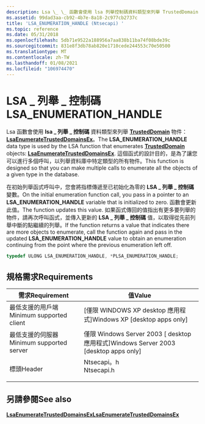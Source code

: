 ```yaml
---
description: Lsa \_ \_ 函數會使用 lsa 列舉控制碼資料類型來列舉 TrustedDomain 物件： LsaEnumerateTrustedDomainsEx。
ms.assetid: 99dad3aa-cb92-4b7e-8a18-2c977cb2737c
title: 'LSA_ENUMERATION_HANDLE (Ntsecapi) '
ms.topic: reference
ms.date: 05/31/2018
ms.openlocfilehash: 5db71e9522a188956a7aa838b11ba74f08bde39c
ms.sourcegitcommit: 831e8f3db78ab820e1710cede244553c70e50500
ms.translationtype: MT
ms.contentlocale: zh-TW
ms.lasthandoff: 01/08/2021
ms.locfileid: "106974470"
---
```

# <a name="lsa_enumeration_handle"></a><span data-ttu-id="9be0c-103">LSA \_ 列舉 \_ 控制碼</span><span class="sxs-lookup"><span data-stu-id="9be0c-103">LSA\_ENUMERATION\_HANDLE</span></span>

<span data-ttu-id="9be0c-104">Lsa 函數會使用 **lsa \_ 列舉 \_ 控制碼** 資料類型來列舉 [**TrustedDomain**](trusteddomain-object.md) 物件： [**LsaEnumerateTrustedDomainsEx**](/windows/desktop/api/Ntsecapi/nf-ntsecapi-lsaenumeratetrusteddomainsex)。</span><span class="sxs-lookup"><span data-stu-id="9be0c-104">The **LSA\_ENUMERATION\_HANDLE** data type is used by the LSA function that enumerates [**TrustedDomain**](trusteddomain-object.md) objects: [**LsaEnumerateTrustedDomainsEx**](/windows/desktop/api/Ntsecapi/nf-ntsecapi-lsaenumeratetrusteddomainsex).</span></span> <span data-ttu-id="9be0c-105">這個函式的設計目的，是為了讓您可以進行多個呼叫，以列舉資料庫中特定類型的所有物件。</span><span class="sxs-lookup"><span data-stu-id="9be0c-105">This function is designed so that you can make multiple calls to enumerate all the objects of a given type in the database.</span></span>

<span data-ttu-id="9be0c-106">在初始列舉函式呼叫中，您會將指標傳遞至已初始化為零的 **LSA \_ 列舉 \_ 控制碼** 變數。</span><span class="sxs-lookup"><span data-stu-id="9be0c-106">On the initial enumeration function call, you pass in a pointer to an **LSA\_ENUMERATION\_HANDLE** variable that is initialized to zero.</span></span> <span data-ttu-id="9be0c-107">函數會更新此值。</span><span class="sxs-lookup"><span data-stu-id="9be0c-107">The function updates this value.</span></span> <span data-ttu-id="9be0c-108">如果函式傳回的值指出有更多要列舉的物件，請再次呼叫函式，並傳入更新的 **LSA \_ 列舉 \_ 控制碼** 值，以取得從先前列舉中斷的點繼續的列舉。</span><span class="sxs-lookup"><span data-stu-id="9be0c-108">If the function returns a value that indicates there are more objects to enumerate, call the function again and pass in the updated **LSA\_ENUMERATION\_HANDLE** value to obtain an enumeration continuing from the point where the previous enumeration left off.</span></span>


```C++
typedef ULONG LSA_ENUMERATION_HANDLE, *PLSA_ENUMERATION_HANDLE;
```



## <a name="requirements"></a><span data-ttu-id="9be0c-109">規格需求</span><span class="sxs-lookup"><span data-stu-id="9be0c-109">Requirements</span></span>



| <span data-ttu-id="9be0c-110">需求</span><span class="sxs-lookup"><span data-stu-id="9be0c-110">Requirement</span></span> | <span data-ttu-id="9be0c-111">值</span><span class="sxs-lookup"><span data-stu-id="9be0c-111">Value</span></span> |
|-------------------------------------|---------------------------------------------------------------------------------------|
| <span data-ttu-id="9be0c-112">最低支援的用戶端</span><span class="sxs-lookup"><span data-stu-id="9be0c-112">Minimum supported client</span></span><br/> | <span data-ttu-id="9be0c-113">\[僅限 WINDOWS XP desktop 應用程式\]</span><span class="sxs-lookup"><span data-stu-id="9be0c-113">Windows XP \[desktop apps only\]</span></span><br/>                                           |
| <span data-ttu-id="9be0c-114">最低支援的伺服器</span><span class="sxs-lookup"><span data-stu-id="9be0c-114">Minimum supported server</span></span><br/> | <span data-ttu-id="9be0c-115">僅限 Windows Server 2003 \[ desktop 應用程式\]</span><span class="sxs-lookup"><span data-stu-id="9be0c-115">Windows Server 2003 \[desktop apps only\]</span></span><br/>                                  |
| <span data-ttu-id="9be0c-116">標頭</span><span class="sxs-lookup"><span data-stu-id="9be0c-116">Header</span></span><br/>                   | <dl> <span data-ttu-id="9be0c-117"><dt>Ntsecapi。h</dt></span><span class="sxs-lookup"><span data-stu-id="9be0c-117"><dt>Ntsecapi.h</dt></span></span> </dl> |



## <a name="see-also"></a><span data-ttu-id="9be0c-118">另請參閱</span><span class="sxs-lookup"><span data-stu-id="9be0c-118">See also</span></span>

<dl> <dt>

[<span data-ttu-id="9be0c-119">**LsaEnumerateTrustedDomainsEx**</span><span class="sxs-lookup"><span data-stu-id="9be0c-119">**LsaEnumerateTrustedDomainsEx**</span></span>](/windows/desktop/api/Ntsecapi/nf-ntsecapi-lsaenumeratetrusteddomainsex)
</dt> </dl>

 

 




